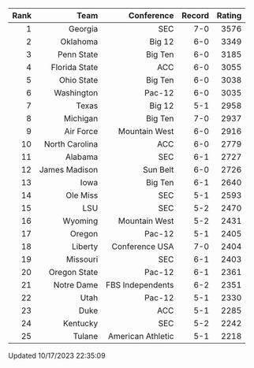 | Rank  | Team                 | Conference           | Record   | Rating |
| ---:  | ---:                 | ---:                 | ---:     | ---:   |
| 1     | Georgia              | SEC                  | 7-0      | 3576   |
| 2     | Oklahoma             | Big 12               | 6-0      | 3349   |
| 3     | Penn State           | Big Ten              | 6-0      | 3185   |
| 4     | Florida State        | ACC                  | 6-0      | 3055   |
| 5     | Ohio State           | Big Ten              | 6-0      | 3038   |
| 6     | Washington           | Pac-12               | 6-0      | 3035   |
| 7     | Texas                | Big 12               | 5-1      | 2958   |
| 8     | Michigan             | Big Ten              | 7-0      | 2937   |
| 9     | Air Force            | Mountain West        | 6-0      | 2916   |
| 10    | North Carolina       | ACC                  | 6-0      | 2779   |
| 11    | Alabama              | SEC                  | 6-1      | 2727   |
| 12    | James Madison        | Sun Belt             | 6-0      | 2726   |
| 13    | Iowa                 | Big Ten              | 6-1      | 2640   |
| 14    | Ole Miss             | SEC                  | 5-1      | 2593   |
| 15    | LSU                  | SEC                  | 5-2      | 2470   |
| 16    | Wyoming              | Mountain West        | 5-2      | 2431   |
| 17    | Oregon               | Pac-12               | 5-1      | 2405   |
| 18    | Liberty              | Conference USA       | 7-0      | 2404   |
| 19    | Missouri             | SEC                  | 6-1      | 2403   |
| 20    | Oregon State         | Pac-12               | 6-1      | 2361   |
| 21    | Notre Dame           | FBS Independents     | 6-2      | 2351   |
| 22    | Utah                 | Pac-12               | 5-1      | 2330   |
| 23    | Duke                 | ACC                  | 5-1      | 2285   |
| 24    | Kentucky             | SEC                  | 5-2      | 2242   |
| 25    | Tulane               | American Athletic    | 5-1      | 2218   |

Updated 10/17/2023 22:35:09
